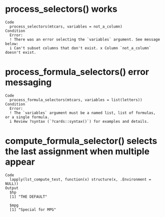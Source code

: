 # process_selectors() works

    Code
      process_selectors(mtcars, variables = not_a_column)
    Condition
      Error:
      ! There was an error selecting the `variables` argument. See message below:
      i Can't subset columns that don't exist. x Column `not_a_column` doesn't exist.

# process_formula_selectors() error messaging

    Code
      process_formula_selectors(mtcars, variables = list(letters))
    Condition
      Error:
      ! The `variables` argument must be a named list, list of formulas, or a single formula.
      i Review ?syntax (`?cards::syntax()`) for examples and details.

# compute_formula_selector() selects the last assignment when multiple appear

    Code
      lapply(lst_compute_test, function(x) structure(x, .Environment = NULL))
    Output
      $hp
      [1] "THE DEFAULT"
      
      $mpg
      [1] "Special for MPG"
      


